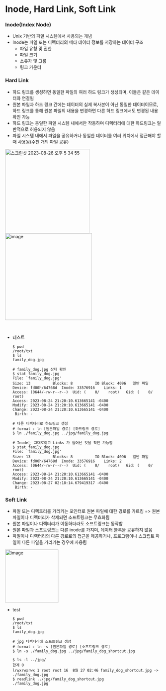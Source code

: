 # Inode, Hard Link, Soft Link
### Inode(Index Node)
- Unix 기반의 파일 시스템에서 사용되는 개념
- Inode는 파일 또는 디렉터리의 메타 데이터 정보를 저장하는 데이터 구조
  - 파일 유형 및 권한
  - 파일 크기
  - 소유자 및 그룹
  - 링크 카운터
&nbsp;
### Hard Link
- 하드 링크를 생성하면 동일한 파일의 여러 하드 링크가 생성되며, 이들은 같은 데이터와 연결됨
- 원본 파일과 하드 링크 간에는 데이터의 실제 복사본이 아닌 동일한 데이터이므로, 하드 링크를 통해 원본 파일의 내용을 변경하면 다른 하드 링크에서도 변경된 내용 확인 가능
- 하드 링크는 동일한 파일 시스템 내에서만 작동하며 디렉터리에 대한 하드링크는 일반적으로 허용되지 않음
- 파일 시스템 내에서 파일을 공유하거나 동일한 데이터를 여러 위치에서 접근해야 할 때 사용됨(수천 개의 파일 공유)
<img width="271" alt="스크린샷 2023-08-26 오후 5 34 55" src="https://github.com/YJE888/linux/assets/75539276/4d88b9db-7051-4fc5-80fb-c13ea97d2c8a">
<img width="279" alt="image" src="https://github.com/YJE888/linux/assets/75539276/cd3c1def-6e0d-408a-952f-7028855efa24">

&nbsp;&nbsp;
- 테스트
  ```
  $ pwd
  /root/txt
  $ ls
  family_dog.jpg

  # family_dog.jpg 상태 확인
  $ stat family_dog.jpg
  File: `family_dog.jpg'
  Size: 13        	Blocks: 8          IO Block: 4096   일반 파일
  Device: fd00h/64768d	Inode: 33576916    Links: 1
  Access: (0644/-rw-r--r--)  Uid: (    0/    root)   Gid: (    0/    root)
  Access: 2023-08-24 21:20:10.613665141 -0400
  Modify: 2023-08-24 21:20:10.613665141 -0400
  Change: 2023-08-24 21:20:10.613665141 -0400
   Birth: -

  # 다른 디렉터리로 하드링크 생성
  # format : ln [원본파일 경로] [하드링크 경로]
  $ ln ./family_dog.jpg ../jpg/family_dog.jpg

  # Inode는 그대로이고 Links 가 늘어난 것을 확인 가능함
  $ stat family_dog.jpg
  File: `family_dog.jpg'
  Size: 13        	Blocks: 8          IO Block: 4096   일반 파일
  Device: fd00h/64768d	Inode: 33576916    Links: 2
  Access: (0644/-rw-r--r--)  Uid: (    0/    root)   Gid: (    0/    root)
  Access: 2023-08-24 21:20:10.613665141 -0400
  Modify: 2023-08-24 21:20:10.613665141 -0400
  Change: 2023-08-27 02:18:14.679419317 -0400
   Birth: -
  ```
### Soft Link
  - 파일 또는 디렉토리를 가리키는 포인터로 원본 파일에 대한 경로를 가르킴 => 원본 파일이나 디렉터리가 삭제되면 소프트링크는 무효화됨
  - 원본 파일이나 디렉터리가 이동하더라도 소프트링크는 동작함
  - 원본 파일과 소프트링크는 다른 inode를 가지며, 데이터 블록을 공유하지 않음
  - 파일이나 디렉터리의 다른 경로로의 접근을 제공하거나, 프로그램이나 스크립트 파일이 다른 파일을 가리키는 경우에 사용됨
  <img width="171" alt="image" src="https://github.com/YJE888/linux/assets/75539276/c020f807-1bae-472a-a66c-86a20afef50d">

  - test
    ```
    $ pwd
    /root/txt
    $ ls
    family_dog.jpg

    # jpg 디렉터리에 소프트링크 생성
    # format : ln -s [원본파일 경로] [소프트링크 경로]
    $ ln -s ./family_dog.jpg ../jpg/family_dog_shortcut.jpg

    $ ls -l ../jpg/
    합계 0
    lrwxrwxrwx 1 root root 16  8월 27 02:46 family_dog_shortcut.jpg -> ./family_dog.jpg
    $ readlink ../jpg/family_dog_shortcut.jpg
    ./family_dog.jpg
    ```
